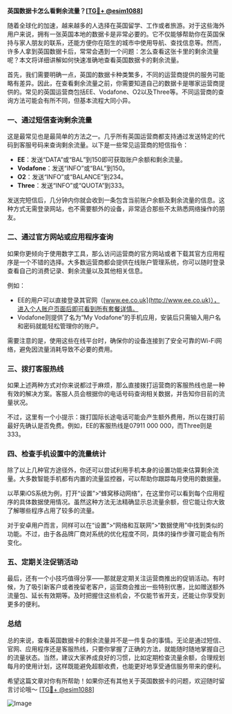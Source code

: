 **英国数据卡怎么看剩余流量？[[TG💪+ @esim1088](https://t.me/s/esim1088)]**

随着全球化的加速，越来越多的人选择在英国留学、工作或者旅游。对于这些海外用户来说，拥有一张英国本地的数据卡是非常必要的。它不仅能够帮助你在英国保持与家人朋友的联系，还能方便你在陌生的城市中使用导航、查找信息等。然而，许多人拿到英国数据卡后，常常会遇到一个问题：怎么查看这张卡里的剩余流量呢？本文将详细讲解如何快速准确地查看英国数据卡的剩余流量。

首先，我们需要明确一点，英国的数据卡种类繁多，不同的运营商提供的服务可能略有差异。因此，在查看剩余流量之前，你需要知道自己的数据卡是哪家运营商提供的。常见的英国运营商包括EE、Vodafone、O2以及Three等。不同运营商的查询方法可能会有所不同，但基本流程大同小异。

### 一、通过短信查询剩余流量

这是最常见也是最简单的方法之一。几乎所有英国运营商都支持通过发送特定的代码到客服号码来查询剩余流量。以下是一些常见运营商的短信指令：

- **EE**：发送“DATA”或“BAL”到150即可获取账户余额和剩余流量。
- **Vodafone**：发送“INFO”或“BAL”到150。
- **O2**：发送“INFO”或“BALANCE”到234。
- **Three**：发送“INFO”或“QUOTA”到333。

发送完短信后，几分钟内你就会收到一条包含当前账户余额及剩余流量的信息。这种方式无需登录网站，也不需要额外的设备，非常适合那些不太熟悉网络操作的朋友。

### 二、通过官方网站或应用程序查询

如果你更倾向于使用数字工具，那么访问运营商的官方网站或者下载其官方应用程序是一个不错的选择。大多数运营商都会提供在线账户管理系统，你可以随时登录查看自己的消费记录、剩余流量以及其他相关信息。

例如：
- EE的用户可以直接登录其官网（[www.ee.co.uk](http://www.ee.co.uk)），进入个人账户页面后即可看到所有套餐详情。
- Vodafone则提供了名为“My Vodafone”的手机应用，安装后只需输入用户名和密码就能轻松管理你的账户。

需要注意的是，使用这些在线平台时，确保你的设备连接到了安全可靠的Wi-Fi网络，避免因流量消耗导致不必要的费用。

### 三、拨打客服热线

如果上述两种方式对你来说都过于麻烦，那么直接拨打运营商的客服热线也是一种有效的解决方案。客服人员会根据你的电话号码查询相关数据，并告知你目前的流量状况。

不过，这里有一个小提示：拨打国际长途电话可能会产生额外费用，所以在拨打前最好先确认是否免费。例如，EE的客服热线是07911 000 000，而Three则是333。

### 四、检查手机设置中的流量统计

除了以上几种官方途径外，你还可以尝试利用手机本身的设置功能来估算剩余流量。大多数智能手机都有内置的流量监控器，可以帮助你跟踪每月使用的数据量。

以苹果iOS系统为例，打开“设置”>“蜂窝移动网络”，在这里你可以看到每个应用程序的具体数据使用情况。虽然这种方法无法精确显示总流量余额，但它能让你大致了解哪些程序占用了较多的流量。

对于安卓用户而言，同样可以在“设置”>“网络和互联网”>“数据使用”中找到类似的功能。不过，由于各品牌厂商对系统的优化程度不同，具体的操作步骤可能会有所变化。

### 五、定期关注促销活动

最后，还有一个小技巧值得分享——那就是定期关注运营商推出的促销活动。有时候，为了吸引新客户或者挽留老客户，运营商会推出一些特别优惠，比如赠送额外流量包、延长有效期等。及时把握住这些机会，不仅能节省开支，还能让你享受到更多的便利。

### 总结

总的来说，查看英国数据卡的剩余流量并不是一件复杂的事情。无论是通过短信、官网、应用程序还是客服热线，只要你掌握了正确的方法，就能随时随地掌握自己的流量状态。当然，建议大家养成良好的习惯，比如定期检查流量余额，合理规划每月的使用计划，这样既能避免超额收费，也能更好地享受通信服务带来的便利。

希望这篇文章对你有所帮助！如果你还有其他关于英国数据卡的问题，欢迎随时留言讨论哦～ [[TG💪+ @esim1088](https://t.me/s/esim1088)] 

![Image](https://i.postimg.cc/4NQfJmqS/Snipaste-2025-05-13-00-14-12.png)